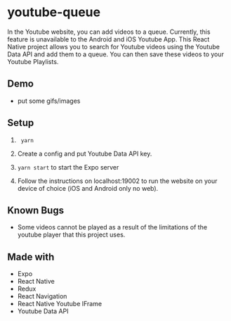 # youtube-queue
In the Youtube website, you can add videos to a queue. Currently, this feature is unavailable to the Android and iOS Youtube App. This React Native project allows you to search for Youtube videos using the Youtube Data API and add them to a queue. You can then save these videos to your Youtube Playlists.

## Demo
* put some gifs/images
## Setup
1. ``` yarn```

2. Create a config and put Youtube Data API key.
3. ```yarn start``` to start the Expo server
4. Follow the instructions on localhost:19002 to run the website on your device of choice (iOS and Android only no web). 

## Known Bugs
* Some videos cannot be played as a result of the limitations of the youtube player that this project uses.

## Made with
* Expo
* React Native
* Redux
* React Navigation
* React Native Youtube IFrame
* Youtube Data API
